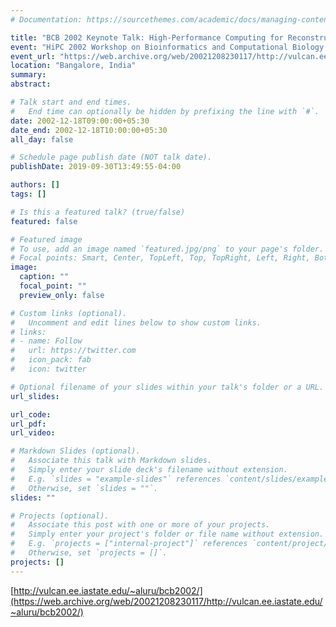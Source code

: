 ```yaml
---
# Documentation: https://sourcethemes.com/academic/docs/managing-content/

title: "BCB 2002 Keynote Talk: High-Performance Computing for Reconstructing Evolutionary Trees from Gene-Order Data"
event: "HiPC 2002 Workshop on Bioinformatics and Computational Biology (BCB)"
event_url: "https://web.archive.org/web/20021208230117/http://vulcan.ee.iastate.edu/~aluru/bcb2002/"
location: "Bangalore, India"
summary:
abstract:

# Talk start and end times.
#   End time can optionally be hidden by prefixing the line with `#`.
date: 2002-12-18T09:00:00+05:30
date_end: 2002-12-18T10:00:00+05:30
all_day: false

# Schedule page publish date (NOT talk date).
publishDate: 2019-09-30T13:49:55-04:00

authors: []
tags: []

# Is this a featured talk? (true/false)
featured: false

# Featured image
# To use, add an image named `featured.jpg/png` to your page's folder. 
# Focal points: Smart, Center, TopLeft, Top, TopRight, Left, Right, BottomLeft, Bottom, BottomRight.
image:
  caption: ""
  focal_point: ""
  preview_only: false

# Custom links (optional).
#   Uncomment and edit lines below to show custom links.
# links:
# - name: Follow
#   url: https://twitter.com
#   icon_pack: fab
#   icon: twitter

# Optional filename of your slides within your talk's folder or a URL.
url_slides:

url_code:
url_pdf:
url_video:

# Markdown Slides (optional).
#   Associate this talk with Markdown slides.
#   Simply enter your slide deck's filename without extension.
#   E.g. `slides = "example-slides"` references `content/slides/example-slides.md`.
#   Otherwise, set `slides = ""`.
slides: ""

# Projects (optional).
#   Associate this post with one or more of your projects.
#   Simply enter your project's folder or file name without extension.
#   E.g. `projects = ["internal-project"]` references `content/project/deep-learning/index.md`.
#   Otherwise, set `projects = []`.
projects: []
---
```


[http://vulcan.ee.iastate.edu/~aluru/bcb2002/](https://web.archive.org/web/20021208230117/http://vulcan.ee.iastate.edu/~aluru/bcb2002/)
